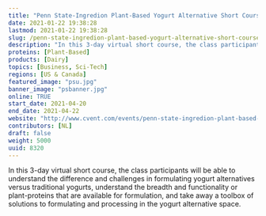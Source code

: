 ```yaml
---
title: "Penn State-Ingredion Plant-Based Yogurt Alternative Short Course"
date: 2021-01-22 19:38:28
lastmod: 2021-01-22 19:38:28
slug: /penn-state-ingredion-plant-based-yogurt-alternative-short-course
description: "In this 3-day virtual short course, the class participants will be able to understand the difference and challenges in formulating yogurt alternatives versus traditional yogurts, understand the breadth and functionality or plant-proteins that are available for formulation, and take away a toolbox of solutions to formulating and processing in the yogurt alternative space."
proteins: [Plant-Based]
products: [Dairy]
topics: [Business, Sci-Tech]
regions: [US & Canada]
featured_image: "psu.jpg"
banner_image: "psbanner.jpg"
online: TRUE
start_date: 2021-04-20
end_date: 2021-04-22
website: "http://www.cvent.com/events/penn-state-ingredion-plant-based-yogurt-alternative-short-course/event-summary-f6236e8d058f43928bebeb8f6e44ff5b.aspx"
contributors: [NL]
draft: false
weight: 5000
uuid: 8320
---
```

<p>In this 3-day virtual short course, the class participants will be able to understand the difference and challenges in formulating yogurt alternatives versus traditional yogurts, understand the breadth and functionality or plant-proteins that are available for formulation, and take away a toolbox of solutions to formulating and processing in the yogurt alternative space.</p>
